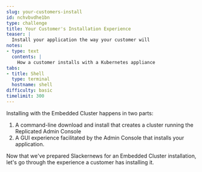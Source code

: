 ```yaml
---
slug: your-customers-install
id: nchvbvdhe1bn
type: challenge
title: Your Customer's Installation Experience
teaser: |
  Install your application the way your customer will
notes:
- type: text
  contents: |
    How a customer installs with a Kubernetes appliance
tabs:
- title: Shell
  type: terminal
  hostname: shell
difficulty: basic
timelimit: 300
---
```


Installing with the Embedded Cluster happens in two parts:

1. A command-line download and install that creates a cluster
   running the Replicated Admin Console
2. A GUI experience facilitated by the Admin Console that installs
   your application.

Now that we've prepared Slackernews for an Embedded Cluster
installation, let's go through the experience a customer has
installing it.
